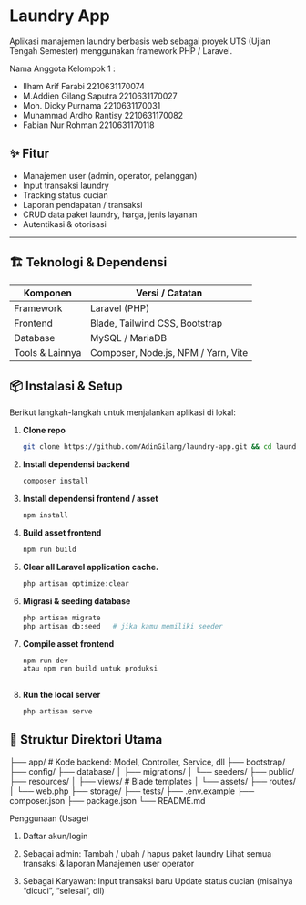 # Laundry App

Aplikasi manajemen laundry berbasis web sebagai proyek UTS (Ujian Tengah Semester) menggunakan framework PHP / Laravel.

Nama Anggota Kelompok 1 :
- Ilham Arif Farabi 2210631170074
- M.Addien Gilang Saputra 2210631170027
- Moh. Dicky Purnama 2210631170031
- Muhammad Ardho Rantisy 2210631170082
- Fabian Nur Rohman 2210631170118

## ✨ Fitur

- Manajemen user (admin, operator, pelanggan)  
- Input transaksi laundry  
- Tracking status cucian  
- Laporan pendapatan / transaksi  
- CRUD data paket laundry, harga, jenis layanan  
- Autentikasi & otorisasi  

---

## 🏗️ Teknologi & Dependensi

| Komponen | Versi / Catatan |
|---|---|
| Framework | Laravel (PHP) |
| Frontend | Blade, Tailwind CSS, Bootstrap |
| Database | MySQL / MariaDB |
| Tools & Lainnya | Composer, Node.js, NPM / Yarn, Vite|

## 📦 Instalasi & Setup

Berikut langkah-langkah untuk menjalankan aplikasi di lokal:

1. **Clone repo**  
   ```bash
   git clone https://github.com/AdinGilang/laundry-app.git && cd laundry-app

2. **Install dependensi backend**  
   ```bash
   composer install

3. **Install dependensi frontend / asset**  
   ```bash
   npm install

4. **Build asset frontend**  
   ```bash
   npm run build

5. **Clear all Laravel application cache.**  
   ```bash
   php artisan optimize:clear

   
6. **Migrasi & seeding database**  
   ```bash
   php artisan migrate
   php artisan db:seed   # jika kamu memiliki seeder
   
7. **Compile asset frontend**  
   ```bash
   npm run dev
   atau npm run build untuk produksi
    
8. **Run the local server**  
   ```bash
   php artisan serve


## 📂 Struktur Direktori Utama

├── app/ # Kode backend: Model, Controller, Service, dll
├── bootstrap/
├── config/
├── database/
│ ├── migrations/
│ └── seeders/
├── public/
├── resources/
│ ├── views/ # Blade templates
│ └── assets/
├── routes/
│ └── web.php
├── storage/
├── tests/
├── .env.example
├── composer.json
├── package.json
└── README.md



Penggunaan (Usage)
1. Daftar akun/login
2. Sebagai admin:
   Tambah / ubah / hapus paket laundry
   Lihat semua transaksi & laporan
   Manajemen user operator
   
3. Sebagai Karyawan:
   Input transaksi baru
   Update status cucian (misalnya “dicuci”, “selesai”, dll)
   


   

